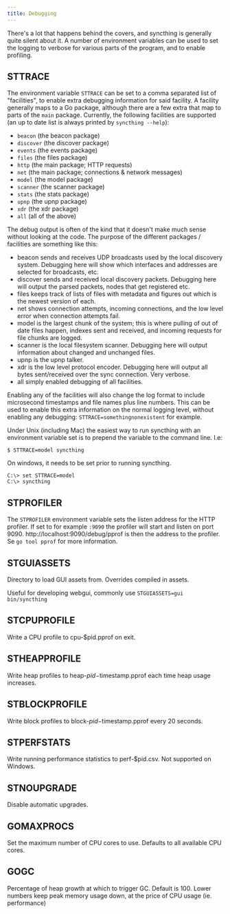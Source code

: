 ```yaml
---
title: Debugging
---
```


There's a lot that happens behind the covers, and syncthing is generally quite silent about it. A number of environment variables can be used to set the logging to verbose for various parts of the program, and to enable profiling.

## STTRACE

The environment variable `STTRACE` can be set to a comma separated list of "facilities", to enable extra debugging information for said facility. A facility generally maps to a Go package, although there are a few extra that map to parts of the `main` package. Currently, the following facilities are supported (an up to date list is always printed by `syncthing --help`):

- `beacon`   (the beacon package)
- `discover` (the discover package)
- `events`   (the events package)
- `files`    (the files package)
- `http`     (the main package; HTTP requests)
- `net`      (the main package; connections & network messages)
- `model`    (the model package)
- `scanner`  (the scanner package)
- `stats`    (the stats package)
- `upnp`     (the upnp package)
- `xdr`      (the xdr package)
- `all`      (all of the above)

The debug output is often of the kind that it doesn't make much sense without looking at the code. The purpose of the different packages / facilities are something like this:

* beacon sends and receives UDP broadcasts used by the local discovery system. Debugging here will show which interfaces and addresses are selected for broadcasts, etc.
* discover sends and received local discovery packets. Debugging here will output the parsed packets, nodes that get registered etc.
* files keeps track of lists of files with metadata and figures out which is the newest version of each.
* net shows connection attempts, incoming connections, and the low level error when connection attempts fail.
* model is the largest chunk of the system; this is where pulling of out of date files happen, indexes sent and received, and incoming requests for file chunks are logged.
* scanner is the local filesystem scanner. Debugging here will output information about changed and unchanged files.
* upnp is the upnp talker.
* xdr is the low level protocol encoder. Debugging here will output all bytes sent/received over the sync connection. Very verbose.
* all simply enabled debugging of all facilities.

Enabling any of the facilities will also change the log format to include microsecond timestamps and file names plus line numbers. This can be used to enable this extra information on the normal logging level, without enabling any debugging: `STTRACE=somethingnonexistent` for example.

Under Unix (including Mac) the easiest way to run syncthing with an environment variable set is to prepend the variable to the command line. I.e:

`$ STTRACE=model syncthing`

On windows, it needs to be set prior to running syncthing.

```
C:\> set STTRACE=model
C:\> syncthing
```


## STPROFILER

The `STPROFILER` environment variable sets the listen address for the HTTP profiler. If set to for example `:9090` the profiler will start and listen on port 9090. http://localhost:9090/debug/pprof is then the address to the profiler. Se `go tool pprof` for more information.



## STGUIASSETS     

Directory to load GUI assets from. Overrides compiled in assets.

Useful for developing webgui, commonly use `STGUIASSETS=gui bin/syncthing`


## STCPUPROFILE    

Write a CPU profile to cpu-$pid.pprof on exit.


## STHEAPPROFILE

Write heap profiles to heap-$pid-$timestamp.pprof each time heap usage increases.


## STBLOCKPROFILE  

Write block profiles to block-$pid-$timestamp.pprof every 20 seconds.


## STPERFSTATS     

Write running performance statistics to perf-$pid.csv. Not supported on Windows.


## STNOUPGRADE     

Disable automatic upgrades.


## GOMAXPROCS      

Set the maximum number of CPU cores to use. Defaults to all available CPU cores.


## GOGC            

Percentage of heap growth at which to trigger GC. Default is 100. Lower numbers keep peak memory usage down, at the price of CPU usage (ie. performance)

